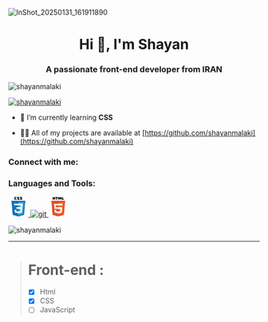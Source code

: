 ![InShot_20250131_161911890](https://github.com/user-attachments/assets/81852a68-9d9a-4b0e-8d31-886e8c81e887)

<h1 align="center">Hi 👋, I'm Shayan</h1>
<h3 align="center">A passionate front-end developer from IRAN</h3>

<p align="left"> <img src="https://komarev.com/ghpvc/?username=shayanmalaki&label=Profile%20views&color=0e75b6&style=flat" alt="shayanmalaki" /> </p>

<p align="left"> <a href="https://github.com/ryo-ma/github-profile-trophy"><img src="https://github-profile-trophy.vercel.app/?username=shayanmalaki" alt="shayanmalaki" /></a> </p>

- 🌱 I’m currently learning **CSS**

- 👨‍💻 All of my projects are available at [https://github.com/shayanmalaki](https://github.com/shayanmalaki)

<h3 align="left">Connect with me:</h3>
<p align="left">
</p>

<h3 align="left">Languages and Tools:</h3>
<p align="left"> <a href="https://www.w3schools.com/css/" target="_blank" rel="noreferrer"> <img src="https://raw.githubusercontent.com/devicons/devicon/master/icons/css3/css3-original-wordmark.svg" alt="css3" width="40" height="40"/> </a> <a href="https://git-scm.com/" target="_blank" rel="noreferrer"> <img src="https://www.vectorlogo.zone/logos/git-scm/git-scm-icon.svg" alt="git" width="40" height="40"/> </a> <a href="https://www.w3.org/html/" target="_blank" rel="noreferrer"> <img src="https://raw.githubusercontent.com/devicons/devicon/master/icons/html5/html5-original-wordmark.svg" alt="html5" width="40" height="40"/> </a> </p>

<p><img align="center" src="https://github-readme-stats.vercel.app/api/top-langs?username=shayanmalaki&show_icons=true&locale=en&layout=compact" alt="shayanmalaki" /></p>

---

> # Front-end :
>  - [x] Html 
> - [x]  CSS
> - [ ] JavaScript
